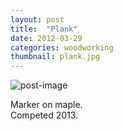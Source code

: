 ```yaml
---
layout: post
title:  "Plank"
date: 2012-03-29
categories: woodworking
thumbnail: plank.jpg
---
```

![post-image]({{site.url}}/assets/plank.jpg)

Marker on maple. <br>
Competed 2013.
